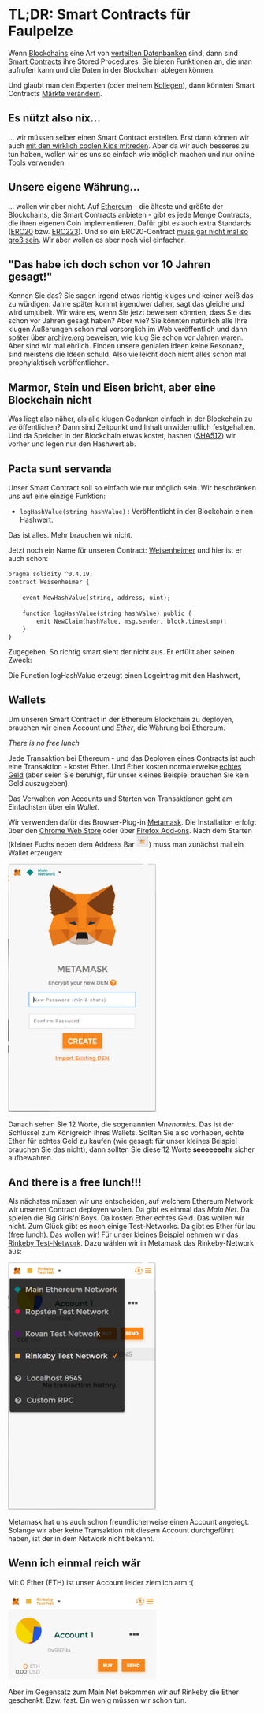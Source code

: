 
# TL;DR: Smart Contracts für Faulpelze

Wenn [Blockchains](https://www.theguardian.com/commentisfree/2018/feb/06/blockchain-explained-by-crypto-expert-f-onthemoon) eine Art von [verteilten Datenbanken](https://www.iteratec.de/tech-blog/artikel/news/wie-funktioniert-eigentlich-die-blockchain/) sind, dann sind [Smart Contracts](https://www.iteratec.de/tech-blog/artikel/news/wie-funktioniert-eigentlich-die-blockchain-teil-2-smart-contracts-die-businesslogik-von-blockchai/) ihre Stored Procedures. Sie bieten Funktionen an, die man aufrufen kann und die Daten in der Blockchain ablegen können.

Und glaubt man den Experten (oder meinem [Kollegen](https://www.iteratec.de/tech-blog/artikel/news/wie-funktioniert-eigentlich-die-blockchain-teil-4-die-blockchain-im-einsatz-1/)), dann könnten Smart Contracts  [Märkte verändern](http://www.zhiguohe.com/uploads/1/0/6/9/106923057/bdsc.pdf).

## Es nützt also nix...
... wir müssen selber einen Smart Contract erstellen. Erst dann können wir auch [mit den wirklich coolen Kids mitreden](https://cointrends.top/news/view/the-new-erc223-token-standard). Aber da wir auch besseres zu tun haben, wollen wir es uns so einfach wie möglich machen und nur online Tools verwenden.

## Unsere eigene Währung...
... wollen wir aber nicht. Auf [Ethereum](https://www.ethereum.org/) - die älteste und größte der Blockchains, die Smart Contracts anbieten - gibt es jede Menge Contracts, die ihren eigenen Coin implementieren. Dafür gibt es auch extra Standards ([ERC20](https://en.wikipedia.org/wiki/ERC20) bzw. [ERC223](https://cointrends.top/news/view/the-new-erc223-token-standard)). Und so ein ERC20-Contract [muss gar nicht mal so groß sein](https://github.com/bitfwdcommunity/Issue-your-own-ERC20-token/blob/master/contracts/erc20_tutorial.sol).
Wir aber wollen es aber noch viel einfacher.

## "Das habe ich doch schon vor 10 Jahren gesagt!"
Kennen Sie das? Sie sagen irgend etwas richtig kluges und keiner weiß das zu würdigen. Jahre später kommt irgendwer daher, sagt das gleiche und wird umjubelt.
Wir wäre es, wenn Sie jetzt beweisen könnten, dass Sie das schon vor Jahren gesagt haben?
Aber wie? 
Sie könnten natürlich alle Ihre klugen Äußerungen schon mal vorsorglich im Web veröffentlich und dann später über [archive.org](https://archive.org/) beweisen, wie klug Sie schon vor Jahren waren.
Aber sind wir mal ehrlich. Finden unsere genialen Ideen keine Resonanz, sind meistens die Ideen schuld. 
Also vielleicht doch nicht alles schon mal prophylaktisch veröffentlichen.
 
 ## Marmor, Stein und Eisen bricht, aber eine Blockchain nicht
 Was liegt also näher, als alle klugen Gedanken einfach in der Blockchain zu veröffentlichen? Dann sind Zeitpunkt und Inhalt unwiderruflich festgehalten.
 Und da Speicher in der Blockchain etwas kostet, hashen ([SHA512](https://abunchofutils.com/u/computing/sha512-hash-calculator/)) wir vorher und legen nur den Hashwert ab.

## Pacta sunt servanda
Unser Smart Contract soll so einfach wie nur möglich sein. Wir beschränken uns auf eine einzige Funktion:

 - `logHashValue(string hashValue)` :  Veröffentlicht in der Blockchain einen Hashwert.

Das ist alles. Mehr brauchen wir nicht.

Jetzt noch ein Name für unseren Contract: [Weisenheimer](https://www.urbandictionary.com/define.php?term=weisenheimer)
und hier ist er auch schon:

    pragma solidity ^0.4.19;
    contract Weisenheimer {

	    event NewHashValue(string, address, uint);

	    function logHashValue(string hashValue) public {    
		    emit NewClaim(hashValue, msg.sender, block.timestamp);
	    }
    }

Zugegeben. So richtig smart sieht der nicht aus. Er erfüllt aber seinen Zweck:

Die Function logHashValue erzeugt einen Logeintrag mit den Hashwert,

## Wallets
Um unseren Smart Contract in der Ethereum Blockchain zu deployen, brauchen wir einen Account und *Ether*, die Währung bei Ethereum. 

*There is no free lunch*

Jede Transaktion bei Ethereum - und das Deployen eines Contracts ist auch eine Transaktion - kostet Ether. Und Ether kosten normalerweise [echtes Geld](https://www.coindesk.com/ethereum-price/) (aber seien Sie beruhigt, für unser kleines Beispiel brauchen Sie kein Geld auszugeben).

Das Verwalten von Accounts und Starten von Transaktionen geht am Einfachsten über ein *Wallet*.

Wir verwenden dafür das Browser-Plug-in [Metamask](https://metamask.io/).
Die Installation erfolgt über den [Chrome Web Store](https://chrome.google.com/webstore/search/metamask) oder über [Firefox Add-ons](https://addons.mozilla.org/firefox/search/?q=metamask).
Nach dem Starten (kleiner Fuchs neben dem Address Bar <img src="https://raw.githubusercontent.com/owidder/blog/ib-20180728-02/iterablog/images/fuchs.png" height="25px"/>) muss man zunächst mal ein Wallet erzeugen:

<img src="https://raw.githubusercontent.com/owidder/blog/ib20180728-01/iterablog/images/metamask-sign-in.png" alt="Wallet erzeugen" width="300px"/>

Danach sehen Sie 12 Worte, die sogenannten *Mnenomics*. Das ist der Schlüssel zum Königreich ihres Wallets. Sollten Sie also vorhaben, echte Ether für echtes Geld zu kaufen (wie gesagt: für unser kleines Beispiel brauchen Sie das nicht), dann sollten Sie diese 12 Worte **seeeeeeehr** sicher aufbewahren.

## And there is a free lunch!!!
Als nächstes müssen wir uns entscheiden, auf welchem Ethereum Network wir unseren Contract deployen wollen. 
Da gibt es einmal das *Main Net*. Da spielen die Big Girls'n'Boys. Da kosten Ether echtes Geld. Das wollen wir nicht.
Zum Glück gibt es noch einige Test-Networks. Da gibt es Ether für lau (free lunch). Das wollen wir!
Für unser kleines Beispiel nehmen wir das [Rinkeby Test-Network](https://www.rinkeby.io).
Dazu wählen wir in Metamask das Rinkeby-Network aus:

<img src="https://raw.githubusercontent.com/owidder/blog/ib-20180728-03/iterablog/images/metamask-rinkeby.png" alt="Rinkeby auswählen" width="300px"/>

Metamask hat uns auch schon freundlicherweise einen Account angelegt. Solange wir aber keine Transaktion mit diesem Account durchgeführt haben, ist der in dem Network nicht bekannt.

## Wenn ich einmal reich wär
Mit 0 Ether (ETH) ist unser Account leider ziemlich arm :(

<img src="https://raw.githubusercontent.com/owidder/blog/ib-20180728-04/iterablog/images/0-eth.png" alt="Rinkeby auswählen" width="300px"/>

Aber im Gegensatz zum Main Net bekommen wir auf Rinkeby die Ether geschenkt. Bzw. fast. Ein wenig müssen wir schon tun.
<!--stackedit_data:
eyJoaXN0b3J5IjpbLTExNDA0NzYwNDcsODQxODYzMzIwLDMzMT
cwODMxMiwxNDExMzQzNTQxLC0xNTgzNDY4Nzg1LC02NjUyMzcz
ODEsLTQwNjIyMjE5NiwyNDM2Mzc2NTksMjA1MjE0OTg2NywxMj
kyNjQ1NzksNTYwNDgzMDE2LC0xMDI2Mjk4MjkwLDE4Nzk0NzQz
MTgsLTgyODI0MjM2OSw1NjA4MTg1OTUsMTk2ODQwOTM3OCwxOT
c1MDU5NjUwLDEwNjE3MzY5NDEsLTk0NDIxNDg4NCw3NjI3MTAz
MThdfQ==
-->